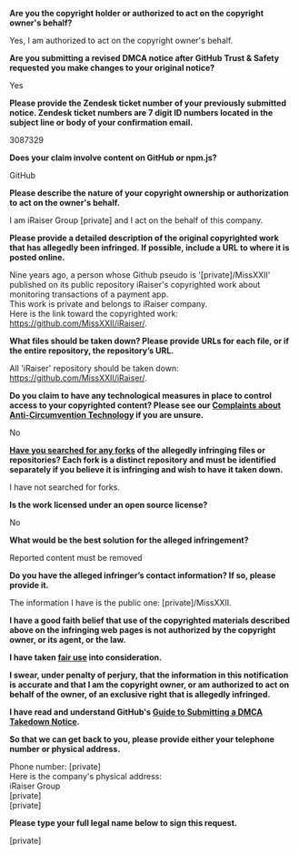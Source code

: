 **Are you the copyright holder or authorized to act on the copyright owner's behalf?**

Yes, I am authorized to act on the copyright owner's behalf.

**Are you submitting a revised DMCA notice after GitHub Trust & Safety requested you make changes to your original notice?**

Yes

**Please provide the Zendesk ticket number of your previously submitted notice. Zendesk ticket numbers are 7 digit ID numbers located in the subject line or body of your confirmation email.**

3087329

**Does your claim involve content on GitHub or npm.js?**

GitHub

**Please describe the nature of your copyright ownership or authorization to act on the owner's behalf.**

I am iRaiser Group [private] and I act on the behalf of this company.

**Please provide a detailed description of the original copyrighted work that has allegedly been infringed. If possible, include a URL to where it is posted online.**

Nine years ago, a person whose Github pseudo is '[private]/MissXXII' published on its public repository iRaiser's copyrighted work about monitoring transactions of a payment app.  
This work is private and belongs to iRaiser company.  
Here is the link toward the copyrighted work: https://github.com/MissXXII/iRaiser/.

**What files should be taken down? Please provide URLs for each file, or if the entire repository, the repository’s URL.**

All 'iRaiser' repository should be taken down: https://github.com/MissXXII/iRaiser/.

**Do you claim to have any technological measures in place to control access to your copyrighted content? Please see our <a href="https://docs.github.com/articles/guide-to-submitting-a-dmca-takedown-notice#complaints-about-anti-circumvention-technology">Complaints about Anti-Circumvention Technology</a> if you are unsure.**

No

**<a href="https://docs.github.com/articles/dmca-takedown-policy#b-what-about-forks-or-whats-a-fork">Have you searched for any forks</a> of the allegedly infringing files or repositories? Each fork is a distinct repository and must be identified separately if you believe it is infringing and wish to have it taken down.**

I have not searched for forks.

**Is the work licensed under an open source license?**

No

**What would be the best solution for the alleged infringement?**

Reported content must be removed

**Do you have the alleged infringer’s contact information? If so, please provide it.**

The information I have is the public one: [private]/MissXXII.

**I have a good faith belief that use of the copyrighted materials described above on the infringing web pages is not authorized by the copyright owner, or its agent, or the law.**

**I have taken <a href="https://www.lumendatabase.org/topics/22">fair use</a> into consideration.**

**I swear, under penalty of perjury, that the information in this notification is accurate and that I am the copyright owner, or am authorized to act on behalf of the owner, of an exclusive right that is allegedly infringed.**

**I have read and understand GitHub's <a href="https://docs.github.com/articles/guide-to-submitting-a-dmca-takedown-notice/">Guide to Submitting a DMCA Takedown Notice</a>.**

**So that we can get back to you, please provide either your telephone number or physical address.**

Phone number: [private]  
Here is the company's physical address:  
iRaiser Group  
[private]  
[private]  

**Please type your full legal name below to sign this request.**

[private]  
